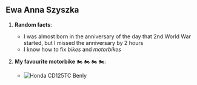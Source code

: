 
## Ewa Anna Szyszka

1. **Random facts**:
	+ I was almost born in the anniversary of the day that 2nd World War started, but I missed the anniversary by 2 hours
	+ I know how to fix _bikes_ and _motorbikes_

2. **My favourite motorbike** 🏍️ 🏍️ 🏍️ 🏍️:
	- ![Honda CD125TC Benly](https://en.wikipedia.org/wiki/Honda_CD125TC_Benly#/media/File:1983_Honda_CD125TC_Benly.jpg)
